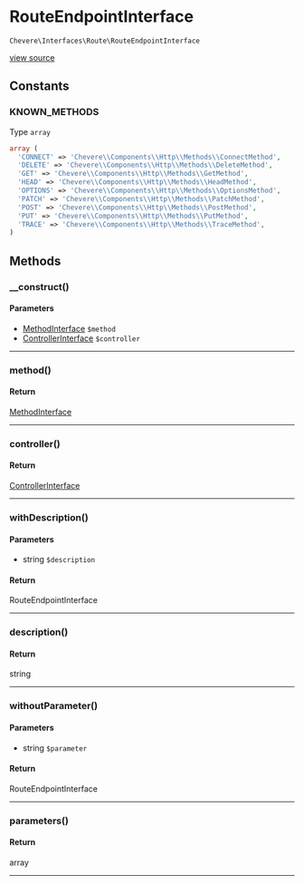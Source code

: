 # RouteEndpointInterface

`Chevere\Interfaces\Route\RouteEndpointInterface`

[view source](https://github.com/chevere/chevere/blob/master//home/rodolfo/git/chevere/chevere/interfaces/Route/RouteEndpointInterface.php)

## Constants

### KNOWN_METHODS

Type `array`

```php
array (
  'CONNECT' => 'Chevere\\Components\\Http\\Methods\\ConnectMethod',
  'DELETE' => 'Chevere\\Components\\Http\\Methods\\DeleteMethod',
  'GET' => 'Chevere\\Components\\Http\\Methods\\GetMethod',
  'HEAD' => 'Chevere\\Components\\Http\\Methods\\HeadMethod',
  'OPTIONS' => 'Chevere\\Components\\Http\\Methods\\OptionsMethod',
  'PATCH' => 'Chevere\\Components\\Http\\Methods\\PatchMethod',
  'POST' => 'Chevere\\Components\\Http\\Methods\\PostMethod',
  'PUT' => 'Chevere\\Components\\Http\\Methods\\PutMethod',
  'TRACE' => 'Chevere\\Components\\Http\\Methods\\TraceMethod',
)
```

## Methods

### __construct()

#### Parameters

- [MethodInterface](../Http/MethodInterface.md) `$method`
- [ControllerInterface](../Controller/ControllerInterface.md) `$controller`

---

### method()

#### Return

[MethodInterface](../Http/MethodInterface.md)

---

### controller()

#### Return

[ControllerInterface](../Controller/ControllerInterface.md)

---

### withDescription()

#### Parameters

- string `$description`

#### Return

RouteEndpointInterface

---

### description()

#### Return

string

---

### withoutParameter()

#### Parameters

- string `$parameter`

#### Return

RouteEndpointInterface

---

### parameters()

#### Return

array

---

